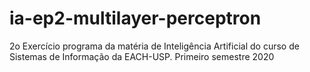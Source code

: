 # ia-ep2-multilayer-perceptron
2o Exercício programa da matéria de Inteligência Artificial do curso de Sistemas de Informação da EACH-USP. Primeiro semestre 2020
